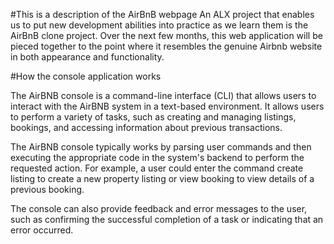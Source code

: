 #This is a description of the AirBnB webpage An ALX project that enables us to put new development abilities into practice as we learn them is the AirBnB clone project. Over the next few months, this web application will be pieced together to the point where it resembles the genuine Airbnb website in both appearance and functionality.

#How the console application works

The AirBNB console is a command-line interface (CLI) that allows users to interact with the AirBNB system in a text-based environment. It allows users to perform a variety of tasks, such as creating and managing listings, bookings, and accessing information about previous transactions.

The AirBNB console typically works by parsing user commands and then executing the appropriate code in the system's backend to perform the requested action. For example, a user could enter the command create listing to create a new property listing or view booking to view details of a previous booking.

The console can also provide feedback and error messages to the user, such as confirming the successful completion of a task or indicating that an error occurred.

